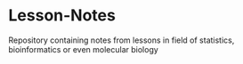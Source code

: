 # Lesson-Notes
Repository containing notes from lessons in field of statistics, bioinformatics or even molecular biology
